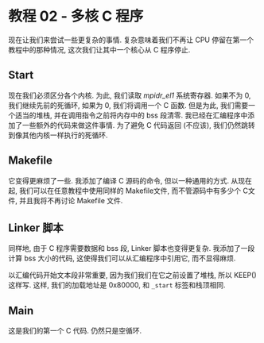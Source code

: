 教程 02 - 多核 C 程序
===================

现在让我们来尝试一些更复杂的事情. 复杂意味着我们不再让 CPU 停留在第一个教程中的那种情况, 这次我们让其中一个核心从 C 程序停止. 

Start
-----

现在我们必须区分各个内核. 为此, 我们读取 *mpidr_el1* 系统寄存器. 如果不为 0, 我们继续先前的死循环, 如果为 0, 我们将调用一个 C 函数. 但是为此, 我们需要一个适当的堆栈, 并在调用指令之前将内存中的 bss 段清零. 我已经在汇编程序中添加了一些额外的代码来做这件事情. 为了避免 C 代码返回 (不应该), 我们仍然跳转到像其他内核一样执行的死循环. 

Makefile
---------

它变得更麻烦了一些. 我添加了编译 C 源码的命令, 但以一种通用的方式. 从现在起, 我们可以在任意教程中使用同样的 Makefile文件, 而不管源码中有多少个 C文件, 并且我将不再讨论 Makefile 文件.

Linker 脚本
-----------

同样地, 由于 C 程序需要数据和 bss 段, Linker 脚本也变得更复杂. 我添加了一段计算 bss 大小的代码, 这使得我们可以从汇编程序中引用它, 而不显得麻烦. 

以汇编代码开始文本段非常重要, 因为我们我们在它之前设置了堆栈, 所以 KEEP() 这样写. 这样, 我们的加载地址是 0x80000, 和 `_start` 标签和栈顶相同.

Main
-----

这是我们的第一个 C 代码. 仍然只是空循环.